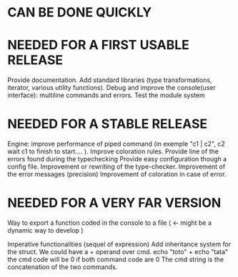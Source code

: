 CAN BE DONE QUICKLY
===================================

NEEDED FOR A FIRST USABLE RELEASE
===================================

Provide documentation.
Add standard libraries (type transformations, iterator, various utility functions).
Debug and improve the console(user interface): multiline commands and errors.
Test the module system

NEEDED FOR A STABLE RELEASE
=========================

Engine: improve performance of piped command (in exemple "c1 | c2", c2 wait c1 to finish to start.... ).
Improve coloration rules.
Provide line of the errors found during the typechecking 
Provide easy configuration though a config file.
Improvement or rewriting of the type-checker.
Improvement of the error messages (precision)
Improvement of coloration in case of error.

NEEDED FOR A VERY FAR VERSION
=========================

Way to export a function coded in the console to a file ( <- might be a dynamic way to develop )

Imperative functionalities (sequel of expression)
Add inheritance system for the struct.
We could have a + operand over cmd.
  echo "toto" + echo "tata"
  the cmd code will be 0 if both command code are 0
  The cmd string is the concatenation of the two commands.
